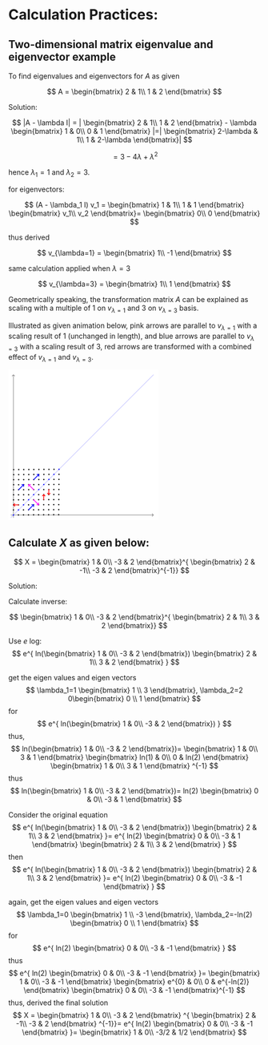 # Calculation Practices:

## Two-dimensional matrix eigenvalue and eigenvector example

To find eigenvalues and eigenvectors for $A$ as given

$$
A =
\begin{bmatrix}
2 & 1\\
1 & 2
\end{bmatrix}
$$

Solution:

$$
|A - \lambda I| = |
\begin{bmatrix}
2 & 1\\
1 & 2
\end{bmatrix} -
\lambda
\begin{bmatrix}
1 & 0\\
0 & 1
\end{bmatrix} |=|
\begin{bmatrix}
2-\lambda & 1\\
1 & 2-\lambda
\end{bmatrix}|
$$

$$= 3 - 4 \lambda + \lambda^2 
$$

hence
$\lambda_1 = 1$ and $\lambda_2 = 3$.

for eigenvectors:

$$
(A - \lambda_1 I) v_1 = 
\begin{bmatrix}
1 & 1\\
1 & 1
\end{bmatrix}
\begin{bmatrix}
v_1\\
v_2
\end{bmatrix}=
\begin{bmatrix}
0\\
0
\end{bmatrix}
$$

thus derived

$$
v_{\lambda=1} = 
\begin{bmatrix}
1\\
-1
\end{bmatrix}
$$

same calculation applied when $\lambda = 3$

$$
v_{\lambda=3} =
\begin{bmatrix}
1\\
1
\end{bmatrix}
$$

Geometrically speaking, the transformation matrix $A$ can be explained as scaling with a multiple of $1$ on $v_{\lambda=1}$ and $3$ on $v_{\lambda=3}$ basis.

Illustrated as given animation below, pink arrows are parallel to $v_{\lambda=1}$ with a scaling result of $1$ (unchanged in length), and blue arrows are parallel to $v_{\lambda=3}$ with a scaling result of $3$, red arrows are transformed with a combined effect of $v_{\lambda=1}$ and $v_{\lambda=3}$.

![alt text](imgs/Eigenvectors_transformation.gif "Eigenvectors_transformation")

## Calculate $X$ as given below:

$$
X =
\begin{bmatrix}
1 & 0\\
-3 & 2
\end{bmatrix}^{ \begin{bmatrix}
2 & -1\\
-3 & 2
\end{bmatrix}^{-1}}
$$

Solution:

Calculate inverse:

$$
\begin{bmatrix}
1 & 0\\
-3 & 2
\end{bmatrix}^{
\begin{bmatrix}
2 & 1\\
3 & 2
\end{bmatrix}}
$$


Use $e$ log:
$$
e^{
ln(\begin{bmatrix}
1 & 0\\
-3 & 2
\end{bmatrix})
\begin{bmatrix}
2 & 1\\
3 & 2
\end{bmatrix}
}
$$

get the eigen values and eigen vectors 
$$
\lambda_1=1
\begin{bmatrix}
1 \\
3 
\end{bmatrix},
\lambda_2=2
0\begin{bmatrix}
0 \\
1 
\end{bmatrix}
$$
for
$$
e^{
ln(\begin{bmatrix}
1 & 0\\
-3 & 2
\end{bmatrix})
} 
$$
thus,
$$
ln(\begin{bmatrix}
1 & 0\\
-3 & 2
\end{bmatrix})=
\begin{bmatrix}
1 & 0\\
3 & 1
\end{bmatrix}
\begin{bmatrix}
ln(1) & 0\\
0 & ln(2)
\end{bmatrix}
\begin{bmatrix}
1 & 0\\
3 & 1
\end{bmatrix}
^{-1}
$$
thus
$$
ln(\begin{bmatrix}
1 & 0\\
-3 & 2
\end{bmatrix})=
ln(2)
\begin{bmatrix}
0 & 0\\
-3 & 1
\end{bmatrix}
$$

Consider the original equation
$$
e^{
ln(\begin{bmatrix}
1 & 0\\
-3 & 2
\end{bmatrix})
\begin{bmatrix}
2 & 1\\
3 & 2
\end{bmatrix}
}=
e^{
ln(2)
\begin{bmatrix}
0 & 0\\
-3 & 1
\end{bmatrix}
\begin{bmatrix}
2 & 1\\
3 & 2
\end{bmatrix}
}
$$
then
$$
e^{
ln(\begin{bmatrix}
1 & 0\\
-3 & 2
\end{bmatrix})
\begin{bmatrix}
2 & 1\\
3 & 2
\end{bmatrix}
}=
e^{
ln(2)
\begin{bmatrix}
0 & 0\\
-3 & -1
\end{bmatrix}
}
$$

again, get the eigen values and eigen vectors 
$$
\lambda_1=0
\begin{bmatrix}
1 \\
 -3
\end{bmatrix},
\lambda_2=-ln(2)
\begin{bmatrix}
0 \\
1 
\end{bmatrix}
$$
for
$$
e^{
ln(2)
\begin{bmatrix}
0 & 0\\
-3 & -1
\end{bmatrix}
}
$$
thus
$$
e^{
ln(2)
\begin{bmatrix}
0 & 0\\
-3 & -1
\end{bmatrix}
}=
\begin{bmatrix}
1 & 0\\
-3 & -1
\end{bmatrix}
\begin{bmatrix}
e^{0} & 0\\
0 & e^{-ln(2)}
\end{bmatrix}
\begin{bmatrix}
0 & 0\\
-3 & -1
\end{bmatrix}^{-1}
$$
thus, derived the final solution
$$
X = 
\begin{bmatrix}
1 & 0\\
-3 & 2
\end{bmatrix}
^{
\begin{bmatrix}
2 & -1\\
-3 & 2
\end{bmatrix}
^{-1}}=
e^{
ln(2)
\begin{bmatrix}
0 & 0\\
-3 & -1
\end{bmatrix}
}=
\begin{bmatrix}
1 & 0\\
-3/2 & 1/2
\end{bmatrix}
$$